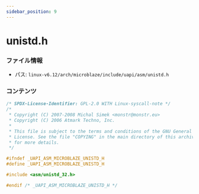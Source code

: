 ```yaml
---
sidebar_position: 9
---
```

# unistd.h

### ファイル情報

- パス: `linux-v6.12/arch/microblaze/include/uapi/asm/unistd.h`

### コンテンツ

```h
/* SPDX-License-Identifier: GPL-2.0 WITH Linux-syscall-note */
/*
 * Copyright (C) 2007-2008 Michal Simek <monstr@monstr.eu>
 * Copyright (C) 2006 Atmark Techno, Inc.
 *
 * This file is subject to the terms and conditions of the GNU General Public
 * License. See the file "COPYING" in the main directory of this archive
 * for more details.
 */

#ifndef _UAPI_ASM_MICROBLAZE_UNISTD_H
#define _UAPI_ASM_MICROBLAZE_UNISTD_H

#include <asm/unistd_32.h>

#endif /* _UAPI_ASM_MICROBLAZE_UNISTD_H */

```
